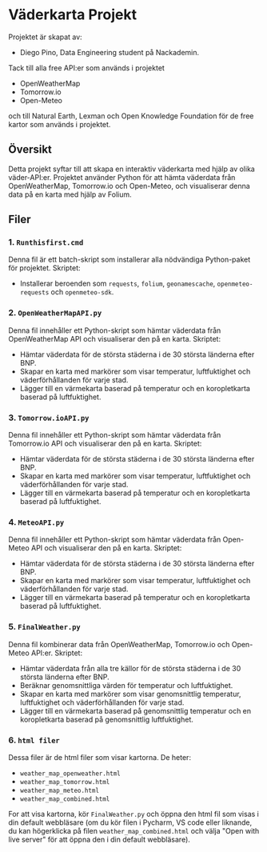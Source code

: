 # Väderkarta Projekt

Projektet är skapat av:
- Diego Pino, Data Engineering student på Nackademin.

Tack till alla free API:er som används i projektet
- OpenWeatherMap
- Tomorrow.io
- Open-Meteo

och till Natural Earth, Lexman och Open Knowledge Foundation för de free kartor som används i projektet.

## Översikt
Detta projekt syftar till att skapa en interaktiv väderkarta med hjälp av olika väder-API:er. Projektet använder Python för att hämta väderdata från OpenWeatherMap, Tomorrow.io och Open-Meteo, och visualiserar denna data på en karta med hjälp av Folium.

## Filer

### 1. `Runthisfirst.cmd`
Denna fil är ett batch-skript som installerar alla nödvändiga Python-paket för projektet. Skriptet:
- Installerar beroenden som `requests`, `folium`, `geonamescache`, `openmeteo-requests` och `openmeteo-sdk`.

### 2. `OpenWeatherMapAPI.py`
Denna fil innehåller ett Python-skript som hämtar väderdata från OpenWeatherMap API och visualiserar den på en karta. Skriptet:
- Hämtar väderdata för de största städerna i de 30 största länderna efter BNP.
- Skapar en karta med markörer som visar temperatur, luftfuktighet och väderförhållanden för varje stad.
- Lägger till en värmekarta baserad på temperatur och en koropletkarta baserad på luftfuktighet.

### 3. `Tomorrow.ioAPI.py`
Denna fil innehåller ett Python-skript som hämtar väderdata från Tomorrow.io API och visualiserar den på en karta. Skriptet:
- Hämtar väderdata för de största städerna i de 30 största länderna efter BNP.
- Skapar en karta med markörer som visar temperatur, luftfuktighet och väderförhållanden för varje stad.
- Lägger till en värmekarta baserad på temperatur och en koropletkarta baserad på luftfuktighet.

### 4. `MeteoAPI.py`
Denna fil innehåller ett Python-skript som hämtar väderdata från Open-Meteo API och visualiserar den på en karta. Skriptet:
- Hämtar väderdata för de största städerna i de 30 största länderna efter BNP.
- Skapar en karta med markörer som visar temperatur, luftfuktighet och väderförhållanden för varje stad.
- Lägger till en värmekarta baserad på temperatur och en koropletkarta baserad på luftfuktighet.

### 5. `FinalWeather.py`
Denna fil kombinerar data från OpenWeatherMap, Tomorrow.io och Open-Meteo API:er. Skriptet:
- Hämtar väderdata från alla tre källor för de största städerna i de 30 största länderna efter BNP.
- Beräknar genomsnittliga värden för temperatur och luftfuktighet.
- Skapar en karta med markörer som visar genomsnittlig temperatur, luftfuktighet och väderförhållanden för varje stad.
- Lägger till en värmekarta baserad på genomsnittlig temperatur och en koropletkarta baserad på genomsnittlig luftfuktighet.

### 6. `html filer`
Dessa filer är de html filer som visar kartorna. De heter:
- `weather_map_openweather.html`
- `weather_map_tomorrow.html`
- `weather_map_meteo.html`
- `weather_map_combined.html`

For att visa kartorna, kör `FinalWeather.py` och öppna den html fil som visas i din default webbläsare (om du kör filen i Pycharm, VS code eller liknande, du kan högerklicka på filen `weather_map_combined.html` och välja "Open with live server" för att öppna den i din default webbläsare).
